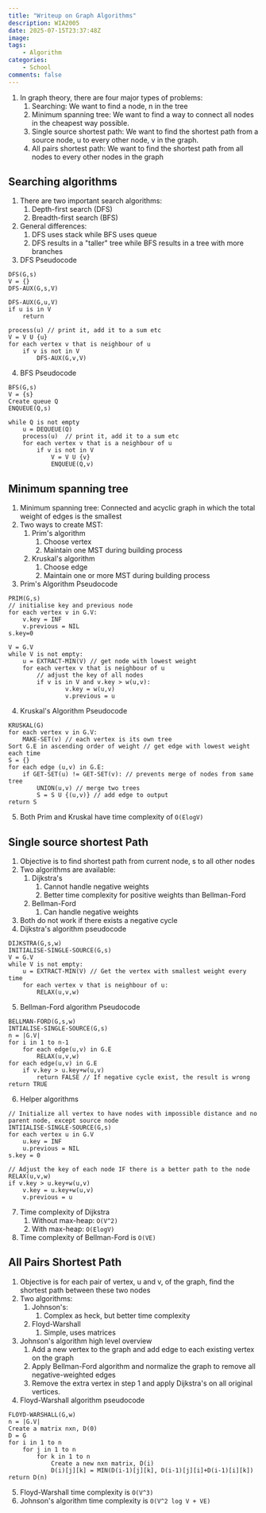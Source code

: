 ```yaml
---
title: "Writeup on Graph Algorithms"
description: WIA2005
date: 2025-07-15T23:37:48Z
image: 
tags:
    - Algorithm
categories:
    - School
comments: false
---
```


1. In graph theory, there are four major types of problems:
	1. Searching: We want to find a node, n in the tree
	2. Minimum spanning tree: We want to find a way to connect all nodes in the cheapest way possible.
	3. Single source shortest path: We want to find the shortest path from a source node, u to every other node, v in the graph.
	4. All pairs shortest path: We want to find the shortest path from all nodes to every other nodes in the graph
## Searching algorithms
1. There are two important search algorithms:
	1. Depth-first search (DFS)
	2. Breadth-first search (BFS)
2. General differences:
	1. DFS uses stack while BFS uses queue
	2. DFS results in a "taller" tree while BFS results in a tree with more branches
3. DFS Pseudocode
```
DFS(G,s)
V = {}
DFS-AUX(G,s,V)

DFS-AUX(G,u,V)
if u is in V
	return
	
process(u) // print it, add it to a sum etc
V = V U {u}
for each vertex v that is neighbour of u
	if v is not in V
		DFS-AUX(G,v,V)
```
4. BFS Pseudocode
```
BFS(G,s)
V = {s}
Create queue Q
ENQUEUE(Q,s)

while Q is not empty
	u = DEQUEUE(Q)
	process(u)  // print it, add it to a sum etc
	for each vertex v that is a neighbour of u
		if v is not in V
			V = V U {v}
			ENQUEUE(Q,v)
```
## Minimum spanning tree 
1. Minimum spanning tree: Connected and acyclic graph in which the total weight of edges is the smallest
2. Two ways to create MST:
	1. Prim's algorithm
		1. Choose vertex
		2. Maintain one MST during building process
	2. Kruskal's algorithm
		1. Choose edge
		2. Maintain one or more MST during building process
3. Prim's Algorithm Pseudocode
```
PRIM(G,s)
// initialise key and previous node
for each vertex v in G.V:
	v.key = INF
	v.previous = NIL
s.key=0

V = G.V
while V is not empty:
	u = EXTRACT-MIN(V) // get node with lowest weight
	for each vertex v that is neighbour of u
		// adjust the key of all nodes
		if v is in V and v.key > w(u,v):
				v.key = w(u,v)
				v.previous = u
```
4. Kruskal's Algorithm Pseudocode
```
KRUSKAL(G)
for each vertex v in G.V:
	MAKE-SET(v) // each vertex is its own tree
Sort G.E in ascending order of weight // get edge with lowest weight each time
S = {}
for each edge (u,v) in G.E: 
	if GET-SET(u) != GET-SET(v): // prevents merge of nodes from same tree
		UNION(u,v) // merge two trees
		S = S U {(u,v)} // add edge to output
return S
```
5. Both Prim and Kruskal have time complexity of `O(ElogV)`
## Single source shortest Path
1. Objective is to find shortest path from current node, s to all other nodes
2. Two algorithms are available:
	1. Dijkstra's
		1. Cannot handle negative weights
		2. Better time complexity for positive weights than Bellman-Ford
	2. Bellman-Ford
		1. Can handle negative weights
3. Both do not work if there exists a negative cycle
4. Dijkstra's algorithm pseudocode
```
DIJKSTRA(G,s,w)
INITIALISE-SINGLE-SOURCE(G,s)
V = G.V
while V is not empty:
	u = EXTRACT-MIN(V) // Get the vertex with smallest weight every time
	for each vertex v that is neighbour of u:
		RELAX(u,v,w)
```
5. Bellman-Ford algorithm Pseudocode
```
BELLMAN-FORD(G,s,w)
INTIALISE-SINGLE-SOURCE(G,s)
n = |G.V|
for i in 1 to n-1
	for each edge(u,v) in G.E
		RELAX(u,v,w)
for each edge(u,v) in G.E
	if v.key > u.key+w(u,v)
		return FALSE // If negative cycle exist, the result is wrong
return TRUE
```
6. Helper algorithms
```
// Initialize all vertex to have nodes with impossible distance and no parent node, except source node 
INTIIALISE-SINGLE-SOURCE(G,s)
for each vertex u in G.V
	u.key = INF
	u.previous = NIL
s.key = 0

// Adjust the key of each node IF there is a better path to the node
RELAX(u,v,w)
if v.key > u.key+w(u,v)
	v.key = u.key+w(u,v)
	v.previous = u
```
7. Time complexity of Dijkstra 
	1. Without max-heap: `O(V^2)`
	2. With max-heap: `O(ElogV)`
8. Time complexity of Bellman-Ford is `O(VE)`
## All Pairs Shortest Path
1. Objective is for each pair of vertex, u and v, of the graph, find the shortest path between these two nodes
2. Two algorithms:
	1. Johnson's:
		1. Complex as heck, but better time complexity
	2. Floyd-Warshall
		1. Simple, uses matrices
3. Johnson's algorithm high level overview
	1. Add a new vertex to the graph and add edge to each existing vertex on the graph
	2. Apply Bellman-Ford algorithm and normalize the graph to remove all negative-weighted edges
	3. Remove the extra vertex in step 1 and apply Dijkstra's on all original vertices.
4. Floyd-Warshall algorithm pseudocode
```
FLOYD-WARSHALL(G,w)
n = |G.V| 
Create a matrix nxn, D(0)
D = G
for i in 1 to n
	for j in 1 to n
		for k in 1 to n
			Create a new nxn matrix, D(i)
			D(i)[j][k] = MIN(D(i-1)[j][k], D(i-1)[j][i]+D(i-1)[i][k])
return D(n)
```
5. Floyd-Warshall time complexity is `O(V^3)`
6. Johnson's algorithm time complexity is `O(V^2 log V + VE)`

